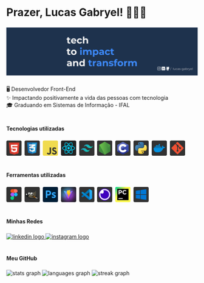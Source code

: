 <h1 align="left">Prazer, Lucas Gabryel! 👨🏽‍💻</h1>

###

<div align="center">
  <img src="./src/capa.png"  />
</div>

###

<p align="left">🖥 Desenvolvedor Front-End <br>✨ Impactando positivamente a vida das pessoas com tecnologia <br>🎓 Graduando em Sistemas de Informação - IFAL</p>

###

#

###

<p align="left"><strong>Tecnologias utilizadas</strong></p>

###

<div align="left">
  <img src="./src/HTML.svg" height="40" alt="html5 logo"  />
  <img width="0" />
  <img src="./src/CSS.svg" height="40" alt="css3 logo"  />
  <img width="0" />
  <img src="./src/JS.svg" height="40" alt="javascript logo"  />
  <img width="0" />
  <img src="./src/REACT.svg" height="40" alt="react logo"  />
  <img width="0" />
  <img src="./src/TAILWIND.svg" height="40" alt="tailwindcss logo"  />
  <img width="0" />
  <img src="./src/NODE.svg" height="40" alt="nodejs logo"  />
  <img width="0" />
  <img src="./src/C.svg" height="40" alt="c logo"  />
  <img width="0" />
  <img src="./src/PYTHON.svg" height="40" alt="python logo"  />
  <img width="0" />
  <img src="./src/DOCKER.svg" height="40" alt="docker logo"  />
  <img width="0" />
  <img src="./src/GIT.svg" height="40" alt="git logo"  />
</div>

###

#

###

<p align="left"><strong>Ferramentas utilizadas</strong></p>

###

<div align="left">
  <img src="./src/FIGMA.svg" height="40" alt="figma logo"  />
  <img width="0" />
  <img src="./src/GIMP.svg" height="40" alt="gimp logo"  />
  <img width="0" />
  <img src="./src/PHOTOSHOP.svg" height="40" alt="photoshop logo"  />
<!--   <img width="0" />
  <img src="./src/BEHANCE.svg" height="40" alt="behance logo"  /> -->
  <img width="0" />
  <img src="./src/VITE.svg" height="40" alt="vite logo"  />
  <img width="0" />
  <img src="./src/VS CODE.svg" height="40" alt="vscode logo"  />
  <img width="0" />
  <img src="./src/INSOMNIA.svg" height="40" alt="insomnia logo"  />
  <img width="0" />
  <img src="./src/PYCHARM.svg" height="40" alt="pycharm logo"  />
  <img width="0" />
  <img src="./src/WINDOWS.svg" height="40" alt="windows10 logo"  />
</div>

###

#

###

<p align="left"><strong>Minhas Redes</strong></p>

###

<div align="left">
  <a href="https://www.linkedin.com/in/lucas-gabryel/" target="_blank">
    <img src="https://img.shields.io/badge/linkedin-0A66C2?style=for-the-badge&logo=linkedin&logoColor=white" alt="linkedin logo"  />
  </a>
  <a href="https://www.instagram.com/lucas19n/" target="_blank">
    <img src="https://img.shields.io/badge/instagram-E4405F?style=for-the-badge&logo=instagram&logoColor=white" alt="instagram logo"  />
  </a>
</div>


###

#

###

<p align="left"><strong>Meu GitHub</strong></p>

###

<div align="left">
  <img src="https://github-readme-stats.vercel.app/api?username=lucas-gabryel&hide_title=false&hide_rank=false&show_icons=true&include_all_commits=true&count_private=true&disable_animations=false&theme=prussian&locale=pt-br&hide_border=true&order=1" height="150" alt="stats graph"  />
  <img src="https://github-readme-stats.vercel.app/api/top-langs?username=lucas-gabryel&locale=pt-br&hide_title=false&layout=compact&card_width=320&langs_count=4&theme=prussian&hide_border=true&order=2" height="150" alt="languages graph"  />
  <img src="https://streak-stats.demolab.com?user=lucas-gabryel&locale=pt-br&mode=daily&theme=prussian&hide_border=true&border_radius=5&order=3" height="150" alt="streak graph"  />
</div>

###